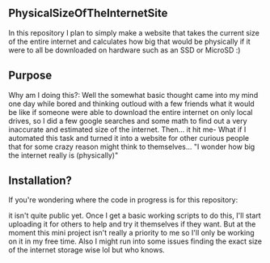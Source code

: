 ## PhysicalSizeOfTheInternetSite

In this repository I plan to simply make a website that takes the current size of the entire internet and calculates how big that would be physically if it were to all be downloaded on hardware such as an SSD or MicroSD :)

## Purpose

Why am I doing this?: 
 Well the somewhat basic thought came into my mind one day while bored and thinking outloud with a few friends what it would be like if someone were able to download the entire internet on only local drives, so I did a few google searches and some math to find out a very inaccurate and estimated size of the internet. Then... it hit me- What if I automated this task and turned it into a website for other curious people that for some crazy reason might think to themselves... "I wonder how big the internet really is (physically)" 

## Installation?

If you're wondering where the code in progress is for this repository:

 it isn't quite public yet. Once I get a basic working scripts to do this, I'll start uploading it for others to help and try it themselves if they want. But at the moment this mini project isn't really a priority to me so I'll only be working on it in my free time. Also I might run into some issues finding the exact size of the internet storage wise lol but who knows.
